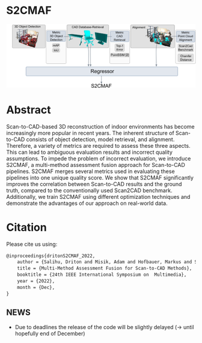 # S2CMAF

![S2CMAF_Evaluation_pipeline](./data/OverviewStructure.png)

# Abstract

Scan-to-CAD-based 3D reconstruction of indoor environments has become increasingly more popular in recent years.
The inherent structure of Scan-to-CAD consists of object detection, model retrieval, and alignment.
Therefore, a variety of metrics are required to assess these three aspects.
This can lead to ambiguous evaluation results and incorrect quality assumptions.
To impede the problem of incorrect evaluation, we introduce S2CMAF, a multi-method assessment fusion approach for Scan-to-CAD pipelines.
S2CMAF merges several metrics used in evaluating these pipelines into one unique quality score.
We show that S2CMAF significantly improves the correlation between Scan-to-CAD results and the ground truth, compared to the conventionally used Scan2CAD benchmark.
Additionally, we train S2CMAF using different optimization techniques and demonstrate the advantages of our approach on real-world data.

# Citation

Please cite us using:

```tex
@inproceedings{dritonS2CMAF_2022,
	author = {Salihu, Driton and Misik, Adam and Hofbauer, Markus and Steinbach, Eckehard},
	title = {Multi-Method Assessment Fusion for Scan-to-CAD Methods},
	booktitle = {24th IEEE International Symposium on  Multimedia},
	year = {2022},
	month = {Dec},
}
```

## NEWS

- Due to deadlines the release of the code will be slightly delayed (-> until hopefully end of December)
